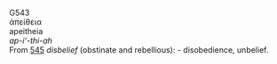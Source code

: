 <body>
  <p>G543<br>  ἀπείθεια  <br> apeitheia  <br><i>ap-i‘-thi-ah </i><br>From <a href="g0545.htm">545</a>  <i>disbelief</i> (obstinate and rebellious): - disobedience, unbelief.<br></p>
 </body>